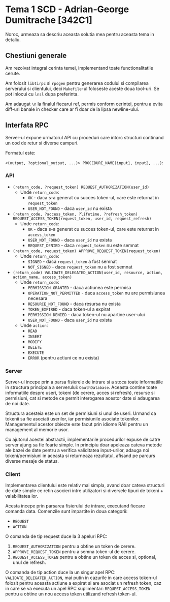 # Tema 1 SCD - Adrian-George Dumitrache [342C1]

Noroc, urmeaza sa descriu aceasta solutia mea pentru aceasta tema in detaliu.

## Chestiuni generale

Am rezolvat integral cerinta temei, implementand toate functionalitatile
cerute.

Am folosit `libtirpc` si `rpcgen` pentru generarea codului si compilarea
serverului si clientului, deci `Makefile`-ul foloseste aceste doua tool-uri.
Se pot inlocui cu `lnsl` dupa preferinta.

Am adaugat `\n` la finalul fiecarui ref, permis conform cerintei, pentru a
evita diff-uri banale in checker care ar fi doar de la lipsa newline-ului.

## Interfata RPC

Server-ul expune urmatorul API cu proceduri care intorc structuri continand un
cod de retur si diverse campuri.

Formatul este:

`<(output, ?optional_output, ...)> PROCEDURE_NAME(input1, input2, ...)`:

### API

* `(return_code, ?request_token) REQUEST_AUTHORIZATION(user_id)`
    *  Unde `return_code`:
        * `OK` - daca s-a generat cu succes token-ul, care este returnat in `request_token`
        * `USER_NOT_FOUND` - daca `user_id` nu exista
* `(return_code, ?access_token, ?lifetime, ?refresh_token) REQUEST_ACCESS_TOKEN(request_token, user_id, request_refresh)`
    *  Unde `return_code`:
        * `OK` - daca s-a generat cu succes token-ul, care este returnat in `access_token`
        * `USER_NOT_FOUND` - daca `user_id` nu exista
        * `REQUEST_DENIED` - daca `request_token` nu este semnat
* `(return_code, request_token) APPROVE_REQUEST_TOKEN(request_token)`
    *  Unde `return_code`:
        * `SIGNED` - daca `request_token` a fost semnat
        * `NOT_SIGNED` - daca `request_token` nu a fost semnat
* `(return_code) VALIDATE_DELEGATED_ACTION(user_id, resource, action, action_name, access_token)`
    *  Unde `return_code`:
        * `PERMISSION_GRANTED` - daca actiunea este permisa
        * `OPERATION_NOT_PERMITTED` - daca `access_token` nu are permisiunea necesara
        * `RESOURCE_NOT_FOUND` - daca resursa nu exista
        * `TOKEN_EXPIRED` - daca token-ul a expirat
        * `PERMISSION_DENIED` - daca token-ul nu apartine user-ului
        * `USER_NOT_FOUND` - daca `user_id` nu exista
    * Unde `action`:
        * `READ`
        * `INSERT`
        * `MODIFY`
        * `DELETE`
        * `EXECUTE`
        * `ERROR` (pentru actiuni ce nu exista)

### Server

Server-ul incepe prin a parsa fisierele de intrare si a stoca toate
informatiile in structura principala a serverului: `OauthDatabase`. Aceasta
contine toate informatiile despre useri, tokeni (de cerere, acces si refresh),
resurse si permisiuni, cat si metode ce permit interogarea acestor date si
adaugarea de noi date.

Structura acesteia este un set de permisiuni si unul de useri. Urmand ca tokenii
sa fie asociati userilor, iar permisiunile asociate tokenilor. Managementul
acestor obiecte este facut prin idiome RAII pentru un management al memorie usor.

Cu ajutorul acestei abstractii, implementarile procedurilor expuse de catre
server ajung sa fie foarte simple. In principiu doar apeleaza cateva metode ale
bazei de date pentru a verifica validitatea input-urilor, adauga
noi tokeni/permisiuni in aceasta si returneaza rezultatul, afisand pe parcurs
diverse mesaje de status.

### Client

Implementarea clientului este relativ mai simpla, avand doar cateva structuri de
date simple ce retin asocieri intre utilizatori si diversele tipuri de tokeni +
valabilitatea lor.

Acesta incepe prin parsarea fisierului de intrare, executand fiecare comanda
data. Comenzile sunt impartite in doua categorii:

* `REQUEST`
* `ACTION`

O comanda de tip request duce la 3 apeluri RPC:

1. `REQUEST_AUTHORIZATION` pentru a obtine un token de cerere.
2. `APPROVE_REQUEST_TOKEN` pentru a semna token-ul de cerere.
3. `REQUEST_ACCESS_TOKEN` pentru a obtine un token de acces si, optional, unul
   de refresh.

O comanda de tip action duce la un singur apel RPC: `VALIDATE_DELEGATED_ACTION`,
mai putin in cazurile in care access token-ul folosit pentru aceasta actiune a
expirat si are asociat un refresh token, caz in care se va executa un apel RPC
suplimentar: `REQUEST_ACCESS_TOKEN` pentru a obtine un nou access token
utilizand refresh token-ul.
